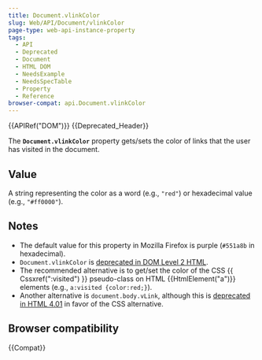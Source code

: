 ```yaml
---
title: Document.vlinkColor
slug: Web/API/Document/vlinkColor
page-type: web-api-instance-property
tags:
  - API
  - Deprecated
  - Document
  - HTML DOM
  - NeedsExample
  - NeedsSpecTable
  - Property
  - Reference
browser-compat: api.Document.vlinkColor
---
```

{{APIRef("DOM")}} {{Deprecated_Header}}

The **`Document.vlinkColor`** property gets/sets the color of
links that the user has visited in the document.

## Value

A string representing the color as a word (e.g., `"red"`) or hexadecimal value (e.g., `"#ff0000"`).

## Notes

- The default value for this property in Mozilla Firefox is purple
  (`#551a8b` in hexadecimal).
- `Document.vlinkColor` is [deprecated in DOM Level 2 HTML](https://www.w3.org/TR/DOM-Level-2-HTML/html.html#ID-26809268).
- The recommended alternative is to get/set the color of the CSS {{
    Cssxref(":visited") }} pseudo-class on HTML {{HtmlElement("a")}} elements (e.g.,
  `a:visited {color:red;}`).
- Another alternative is `document.body.vLink`, although this is [deprecated in HTML 4.01](https://www.w3.org/TR/html401/struct/global.html#adef-vlink) in favor of the CSS alternative.

## Browser compatibility

{{Compat}}

